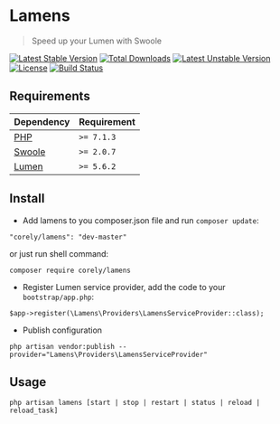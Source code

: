 # Lamens

> Speed up your Lumen with Swoole

[![Latest Stable Version](https://poser.pugx.org/corely/lamens/v/stable)](https://packagist.org/packages/corely/lamens)
[![Total Downloads](https://poser.pugx.org/corely/lamens/downloads)](https://packagist.org/packages/corely/lamens)
[![Latest Unstable Version](https://poser.pugx.org/corely/lamens/v/unstable)](https://packagist.org/packages/corely/lamens)
[![License](https://poser.pugx.org/corely/lamens/license)](https://packagist.org/packages/corely/lamens)
[![Build Status](https://travis-ci.org/corely/lamens.svg?branch=master)](https://travis-ci.org/corely/lamens)

## Requirements

| Dependency | Requirement |
| -------- | -------- |
| [PHP](https://secure.php.net/manual/en/install.php) | `>= 7.1.3` |
| [Swoole](https://www.swoole.co.uk/) | `>= 2.0.7` |
| [Lumen](https://lumen.laravel.com/) | `>= 5.6.2` |

## Install


- Add lamens to you composer.json file and run `composer update`:

```
"corely/lamens": "dev-master"
```

or just run shell command:

```shell
composer require corely/lamens
```

- Register Lumen service provider, add the code to your `bootstrap/app.php`:

```
$app->register(\Lamens\Providers\LamensServiceProvider::class);
```

- Publish configuration

```
php artisan vendor:publish --provider="Lamens\Providers\LamensServiceProvider"
```

## Usage

```shell
php artisan lamens [start | stop | restart | status | reload | reload_task]
```
